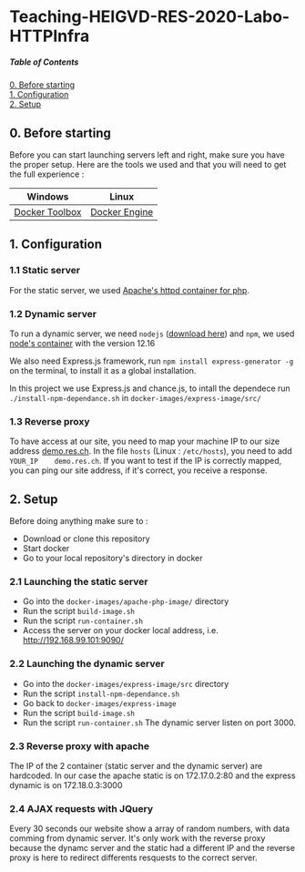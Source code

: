 # Teaching-HEIGVD-RES-2020-Labo-HTTPInfra

##### Table of Contents

[0. Before starting](#beforestarting)  
[1. Configuration](#config)  
[2. Setup](#setup)  

<a name="beforestarting"/>

## 0. Before starting

Before you can start launching servers left and right, make sure you have the proper setup. Here are the tools we used and that you will need to get the full experience : 

| Windows       | Linux         |
| ------------- |:-------------:|
| [Docker Toolbox](https://docs.docker.com/toolbox/toolbox_install_windows/)| [Docker Engine](https://docs.docker.com/engine/install/) |

<a name="config"/>

## 1. Configuration

### 1.1 Static server

For the static server, we used [Apache's httpd container for php](https://hub.docker.com/_/php/).

### 1.2 Dynamic server

To run a dynamic server, we need `nodejs` ([download here](https://nodejs.org/en/)) and `npm`, we used [node's container](https://hub.docker.com/_/node/) with the version 12.16

We also need Express.js framework, run `npm install express-generator -g` on the terminal, to install it as a global installation.

In this project we use Express.js and chance.js, to intall the dependece run  `./install-npm-dependance.sh` in `docker-images/express-image/src/`

### 1.3 Reverse proxy

To have access at our site, you need to map your machine IP to our size address [demo.res.ch](demo.res.ch). In the file `hosts` (Linux : `/etc/hosts`), you need to add `YOUR_IP    demo.res.ch`. If you want to test if the IP is correctly mapped, you can ping our site address, if it's correct, you receive a response.

<a name="setup"/>

## 2. Setup
Before doing anything make sure to :
* Download or clone this repository
* Start docker
* Go to your local repository's directory in docker

### 2.1 Launching the static server 

* Go into the `docker-images/apache-php-image/` directory 
* Run the script `build-image.sh` 
* Run the script `run-container.sh`
* Access the server on your docker local address, i.e. http://192.168.99.101:9090/ 

### 2.2 Launching the dynamic server
* Go into the `docker-images/express-image/src` directory 
* Run the script `install-npm-dependance.sh`
* Go back to `docker-images/express-image`
* Run the script `build-image.sh` 
* Run the script `run-container.sh`
The dynamic server listen on port 3000.

### 2.3 Reverse proxy with apache

The IP of the 2 container (static server and the dynamic server) are hardcoded. In our case the apache static is on 172.17.0.2:80 and the express dynamic is on 172.18.0.3:3000

### 2.4 AJAX requests with JQuery

Every 30 seconds our website show a array of random numbers, with data comming from dynamic server.
It's only work with the reverse proxy because the dynamc server and the static had a different IP and the reverse proxy is here to redirect differents resquests to the correct server.
